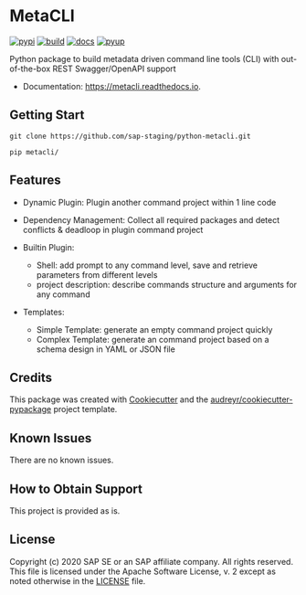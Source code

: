 # MetaCLI

[![pypi](https://img.shields.io/pypi/v/metacli.svg)](https://pypi.python.org/pypi/metacli)
[![build](https://img.shields.io/travis/tw4dl/metacli.svg)](https://travis-ci.org/tw4dl/metacli)
[![docs](https://readthedocs.org/projects/metacli/badge/?version=latest)](https://metacli.readthedocs.io/en/latest/?badge=latest)
[![pyup](https://pyup.io/repos/github/tw4dl/metacli/shield.svg)](https://pyup.io/repos/github/tw4dl/metacli/)



Python package to build metadata driven command line tools (CLI) with out-of-the-box REST Swagger/OpenAPI support


+ Documentation: https://metacli.readthedocs.io.


## Getting Start


```
git clone https://github.com/sap-staging/python-metacli.git

pip metacli/

```

## Features
+ Dynamic Plugin:
    Plugin another command project within 1 line code

+ Dependency Management:
    Collect all required packages and detect conflicts & deadloop in plugin command project

+ Builtin Plugin:
    + Shell: add prompt to any command level, save and retrieve parameters from different levels
    + project description: describe commands structure and arguments for any command

+ Templates:
    + Simple Template: generate an empty command project quickly
    + Complex Template: generate an command project based on a schema design in YAML or JSON file


## Credits

This package was created with [Cookiecutter](https://github.com/audreyr/cookiecutter) and the [audreyr/cookiecutter-pypackage](https://github.com/audreyr/cookiecutter-pypackage) project template.

## Known Issues

There are no known issues.

## How to Obtain Support

This project is provided as is.

## License

Copyright (c) 2020 SAP SE or an SAP affiliate company. All rights reserved.
This file is licensed under the Apache Software License, v. 2 except as noted otherwise in the [LICENSE](LICENSE) file.


